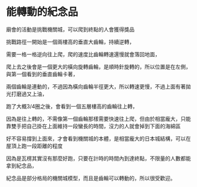 # 能轉動的紀念品

廟會的活動是挑戰機關城，可以爬到終點的人會獲得獎品  

挑戰路徑一開始是一個兩樓高的垂直大齒輪，持續逆轉，  

需要一格一格逆向往上爬，爬的速度比齒輪轉速還慢就會落回地面，  

爬上去之後會是一個更大的橫向旋轉齒輪，是順時針旋轉的，所以位置是在左側，與第一個看到的垂直齒輪卡著，  

兩個齒輪是連動的，不過因為橫向齒輪半徑更大，所以轉速更慢，不過上面有著拋光打磨過又上油，  

跑了大概3/4圈之後，會看到一個五層樓高的齒輪往上轉，  

因為是往上轉的，不需像第一個齒輪那樣需要快速往上爬，但由於相當龐大，只能靠雙手把自己掛在上面維持一段蠻長的時間，沒力的人就會掉到下面的海綿區  

好不容易撐到上面來，才會看到機關城的本體，是相當龐大的日本城結構，可以在屋頂上跑一段距離的程度  

因為是瓦楞其實沒有那麼好跑，只要在計時的時間內到達終點，不限量的人數都能拿到紀念品，  

紀念品是部分格局的機關城模型，而且是齒輪可以轉動的，所以很受歡迎。  
